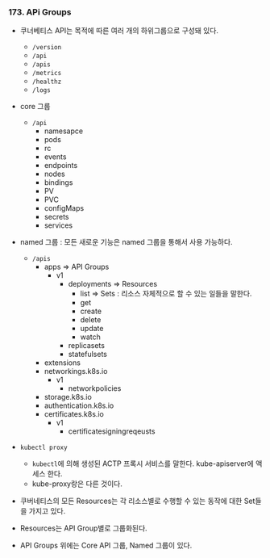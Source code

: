 ### 173. APi Groups
- 쿠너베티스 API는 목적에 따른 여러 개의 하위그룹으로 구성돼 있다.
	- `/version`
	- `/api`
	- `/apis`
	- `/metrics`
	- `/healthz`
	- `/logs`

- core 그룹 
	- `/api`
		- namesapce
		- pods
		- rc
		- events
		- endpoints
		- nodes
		- bindings
		- PV
		- PVC
		- configMaps
		- secrets
		- services

- named 그룹  : 모든 새로운 기능은 named 그룹을 통해서 사용 가능하다.
	- `/apis` 
		- apps => API Groups
			- v1
				- deployments => Resources
					- list => Sets : 리소스 자체적으로 할 수 있는 일들을 말한다.
					- get
					- create
					- delete
					- update
					- watch
				- replicasets
				- statefulsets
		- extensions
		- networkings.k8s.io
			- v1
				- networkpolicies
		- storage.k8s.io
		- authentication.k8s.io
		- certificates.k8s.io
			- v1
				- certificatesigningreqeusts

- `kubectl proxy`
	- `kubectl`에 의해 생성된 ACTP 프록시 서비스를 말한다. kube-apiserver에 액세스 한다. 
	- kube-proxy랑은 다른 것이다.

- 쿠버네티스의 모든 Resources는  각 리소스별로 수행할 수 있는 동작에 대한 Set들을 가지고 있다.
- Resources는 API Group별로 그룹화된다. 
- API Groups 위에는 Core API 그룹, Named 그룹이 있다.